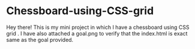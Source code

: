 # Chessboard-using-CSS-grid
Hey there! This is my mini project in which I have a chessboard using CSS grid . I have also attached a goal.png to verify that the index.html is exact same as the goal provided.
